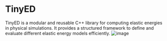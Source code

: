 # TinyED
TinyED is a modular and reusable C++ library for computing elastic energies in physical simulations. It provides a structured framework to define and evaluate different elastic energy models efficiently.
![image](https://github.com/user-attachments/assets/671bd716-070a-4548-8191-cbab70ead194)
